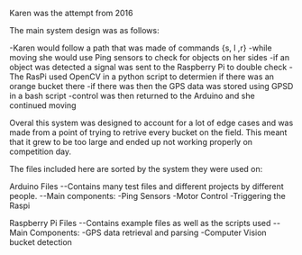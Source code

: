 Karen was the attempt from 2016

The main system design was as follows:

-Karen would follow a path that was made of commands {s, l ,r}
-while moving she would use Ping sensors to check for objects on her sides
-if an object was detected a signal was sent to the Raspberry Pi to double check
-The RasPi used OpenCV in a python script to determien if there was an orange bucket there
-if there was then the GPS data was stored using GPSD in a bash script
-control was then returned to the Arduino and she continued moving

Overal this system was designed to account for a lot of edge cases and was made from a point of trying to retrive every bucket on the field. This meant that it grew to be too large and ended up not working properly on competition day. 

The files included here are sorted by the system they were used on:

Arduino Files
--Contains many test files and different projects by different people.
--Main components:
  -Ping Sensors
  -Motor Control
  -Triggering the Raspi

Raspberry Pi Files
--Contains example files as well as the scripts used
--Main Components:
  -GPS data retrieval and parsing
  -Computer Vision bucket detection
  
